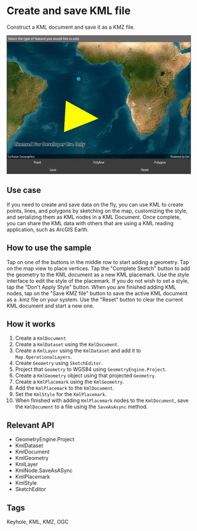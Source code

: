 # Create and save KML file

Construct a KML document and save it as a KMZ file.

![Image of create and save KML file](createandsavekmlfile.jpg)

## Use case

If you need to create and save data on the fly, you can use KML to create points, lines, and polygons by sketching on the map, customizing the style, and serializing them as KML nodes in a KML Document. Once complete, you can share the KML data with others that are using a KML reading application, such as ArcGIS Earth.

## How to use the sample

Tap on one of the buttons in the middle row to start adding a geometry. Tap on the map view to place vertices. Tap the "Complete Sketch" button to add the geometry to the KML document as a new KML placemark. Use the style interface to edit the style of the placemark. If you do not wish to set a style, tap the "Don't Apply Style" button. When you are finished adding KML nodes, tap on the "Save KMZ file" button to save the active KML document as a .kmz file on your system. Use the "Reset" button to clear the current KML document and start a new one.

## How it works

1. Create a `KmlDocument`
2. Create a `KmlDataset` using the `KmlDocument`.
3. Create a `KmlLayer` using the `KmlDataset` and add it to `Map.OperationalLayers`.
4. Create `Geometry` using `SketchEditor`.
5. Project that `Geometry` to WGS84 using `GeometryEngine.Project`.
6. Create a `KmlGeometry` object using that projected `Geometry`.
7. Create a `KmlPlacemark` using the `KmlGeometry`.
8. Add the `KmlPlacemark` to the `KmlDocument`.
9. Set the `KmlStyle` for the `KmlPlacemark`.
10. When finished with adding `KmlPlacemark` nodes to the `KmlDocument`, save the `KmlDocument` to a file using the `SaveAsAsync` method.

## Relevant API

* GeometryEngine.Project
* KmlDataset
* KmlDocument
* KmlGeometry
* KmlLayer
* KmlNode.SaveAsASync
* KmlPlacemark
* KmlStyle
* SketchEditor

## Tags

Keyhole, KML, KMZ, OGC
